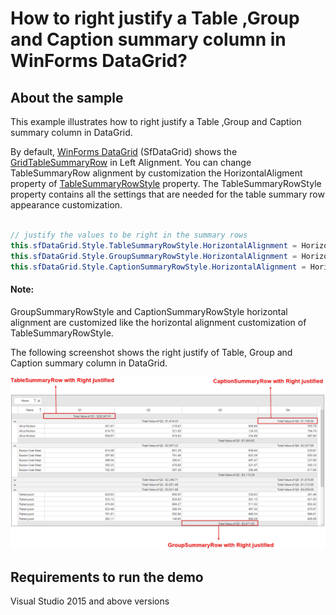 # How to right justify a Table ,Group and Caption summary column in WinForms DataGrid?

## About the sample
This example illustrates how to right justify a Table ,Group and Caption summary column in DataGrid.

By default, [WinForms DataGrid](https://help.syncfusion.com/cr/windowsforms/Syncfusion.WinForms.DataGrid.SfDataGrid.html) (SfDataGrid) shows the [GridTableSummaryRow](https://help.syncfusion.com/cr/windowsforms/Syncfusion.WinForms.DataGrid.GridTableSummaryRow.html) in Left Alignment. You can change TableSummaryRow alignment by customization the HorizontalAligment property of [TableSummaryRowStyle](https://help.syncfusion.com/cr/windowsforms/Syncfusion.WinForms.DataGrid.Styles.DataGridStyle.html#Syncfusion_WinForms_DataGrid_Styles_DataGridStyle_TableSummaryRowStyle) property. The TableSummaryRowStyle property contains all the settings that are needed for the table summary row appearance customization.

```C#

// justify the values to be right in the summary rows 
this.sfDataGrid.Style.TableSummaryRowStyle.HorizontalAlignment = HorizontalAlignment.Right;
this.sfDataGrid.Style.GroupSummaryRowStyle.HorizontalAlignment = HorizontalAlignment.Right;            
this.sfDataGrid.Style.CaptionSummaryRowStyle.HorizontalAlignment = HorizontalAlignment.Right;

```

#### Note: 

GroupSummaryRowStyle and CaptionSummaryRowStyle horizontal alignment are customized like the horizontal alignment customization of TableSummaryRowStyle.

The following screenshot shows the right justify of Table, Group and Caption summary column in DataGrid.

![Right justify of Table ,Group and Caption summary in SfDataGrid](RightAlignement.png)

## Requirements to run the demo
Visual Studio 2015 and above versions


